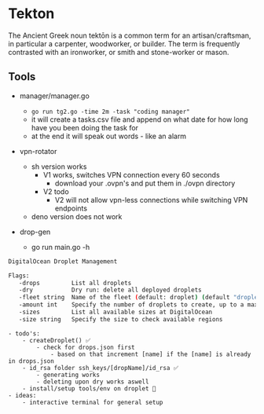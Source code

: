 # Tekton
 The Ancient Greek noun tektōn is a common term for an artisan/craftsman, in particular a carpenter, woodworker, or builder. The term is frequently contrasted with an ironworker, or smith and stone-worker or mason.

## Tools
- manager/manager.go
    - `go run tg2.go -time 2m -task "coding manager"`
    - it will create a tasks.csv file and append on what date for how long have you been doing the task for
    - at the end it will speak out words - like an alarm
- vpn-rotator
    - sh version works
        - V1 works, switches VPN connection every 60 seconds
            - download your .ovpn's and put them in ./ovpn directory
        - V2 todo
            - V2 will not allow vpn-less connections while switching VPN endpoints
    - deno version does not work

- drop-gen
    - go run main.go -h                
```bash
DigitalOcean Droplet Management

Flags:
   -drops         List all droplets
   -dry           Dry run: delete all deployed droplets
   -fleet string  Name of the fleet (default: droplet) (default "droplet")
   -amount int    Specify the number of droplets to create, up to a maximum of 25. (default 2)
   -sizes         List all available sizes at DigitalOcean
   -size string   Specify the size to check available regions
```
    - todo's:
        - createDroplet() ✅
            - check for drops.json first
                - based on that increment [name] if the [name] is already in drops.json 
        - id_rsa folder ssh_keys/[dropName]/id_rsa ✅
            - generating works
            - deleting upon dry works aswell
        - install/setup tools/env on droplet 🚧
    - ideas:
        - interactive terminal for general setup


